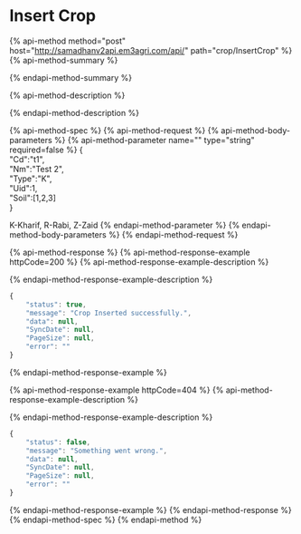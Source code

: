 # Insert Crop

{% api-method method="post" host="http://samadhanv2api.em3agri.com/api/" path="crop/InsertCrop" %}
{% api-method-summary %}

{% endapi-method-summary %}

{% api-method-description %}

{% endapi-method-description %}

{% api-method-spec %}
{% api-method-request %}
{% api-method-body-parameters %}
{% api-method-parameter name="" type="string" required=false %}
{  
      "Cd":"t1",  
      "Nm":"Test 2",  
       "Type":"K",  
        "Uid":1,  
        "Soil":\[1,2,3\]  
 }  
  
  
K-Kharif, R-Rabi, Z-Zaid
{% endapi-method-parameter %}
{% endapi-method-body-parameters %}
{% endapi-method-request %}

{% api-method-response %}
{% api-method-response-example httpCode=200 %}
{% api-method-response-example-description %}

{% endapi-method-response-example-description %}

```javascript
{
    "status": true,
    "message": "Crop Inserted successfully.",
    "data": null,
    "SyncDate": null,
    "PageSize": null,
    "error": ""
}
```
{% endapi-method-response-example %}

{% api-method-response-example httpCode=404 %}
{% api-method-response-example-description %}

{% endapi-method-response-example-description %}

```javascript
{
    "status": false,
    "message": "Something went wrong.",
    "data": null,
    "SyncDate": null,
    "PageSize": null,
    "error": ""
}
```
{% endapi-method-response-example %}
{% endapi-method-response %}
{% endapi-method-spec %}
{% endapi-method %}



